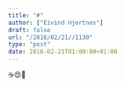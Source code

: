 ```yaml
---
title: "#"
author: ["Eivind Hjertnes"]
draft: false
url: "/2018/02/21//1130"
type: "post"
date: 2018-02-21T01:00:00+01:00
---
```


☕️😍🤤
